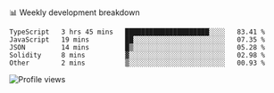 📊 Weekly development breakdown
<!--START_SECTION:waka-->

```text
TypeScript   3 hrs 45 mins   █████████████████████░░░░   83.41 %
JavaScript   19 mins         ██░░░░░░░░░░░░░░░░░░░░░░░   07.35 %
JSON         14 mins         █▒░░░░░░░░░░░░░░░░░░░░░░░   05.28 %
Solidity     8 mins          ▓░░░░░░░░░░░░░░░░░░░░░░░░   02.98 %
Other        2 mins          ▒░░░░░░░░░░░░░░░░░░░░░░░░   00.93 %
```

<!--END_SECTION:waka-->

<img src="https://gpvc.arturio.dev/iqbalfasri" alt="Profile views"/>

